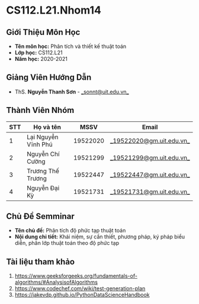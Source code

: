 # CS112.L21.Nhom14
## Giới Thiệu Môn Học
* **Tên môn học:** Phân tích và thiết kế thuật toán
* **Lớp học:** CS112.L21
* **Năm học:** 2020-2021

## Giảng Viên Hướng Dẫn
* ThS. **Nguyễn Thanh Sơn** - [_sonnt@uit.edu.vn_](mailto:sonnt@uit.edu.vn)
	
## Thành Viên Nhóm
STT | Họ và tên | MSSV | Email
--- | --- | --- | --- 
1|Lại Nguyễn Vĩnh Phú|19522020|[_19522020@gm.uit.edu.vn_](mailto:19522020@gm.uit.edu.vn)
2|Nguyễn Chí Cường|19521299|[_19521299@gm.uit.edu.vn_](mailto:19521299@gm.uit.edu.vn)
3|Trương Thế Trương|19522447|[_19522447@gm.uit.edu.vn_](mailto:19522447@gm.uit.edu.vn)
4|Nguyễn Đại Kỳ| 19521731|[_19521731@gm.uit.edu.vn_](mailto:19521731@gm.uit.edu.vn)

## Chủ Đề Semminar
* **Tên chủ đề:** Phân tích độ phức tạp thuật toán
* **Nội dung chi tiết:** Khái niệm, sự cần thiết, phương pháp, ký pháp biểu diễn, phân lớp thuật toán theo độ phức tạp

## Tài liệu tham khảo
1. https://www.geeksforgeeks.org/fundamentals-of-algorithms/#AnalysisofAlgorithms
2. https://www.codechef.com/wiki/test-generation-plan
3. https://jakevdp.github.io/PythonDataScienceHandbook
